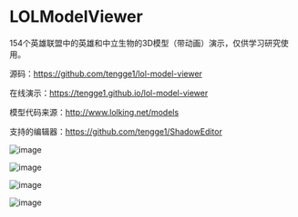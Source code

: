 # LOLModelViewer

154个英雄联盟中的英雄和中立生物的3D模型（带动画）演示，仅供学习研究使用。

源码：https://github.com/tengge1/lol-model-viewer

在线演示：https://tengge1.github.io/lol-model-viewer

模型代码来源：http://www.lolking.net/models

支持的编辑器：https://github.com/tengge1/ShadowEditor

![image](%E5%9B%BE%E7%89%87/%E5%9B%BE%E7%89%871.jpg)

![image](%E5%9B%BE%E7%89%87/%E5%9B%BE%E7%89%872.jpg)

![image](%E5%9B%BE%E7%89%87/%E5%9B%BE%E7%89%873.jpg)

![image](%E5%9B%BE%E7%89%87/%E5%9B%BE%E7%89%874.jpg)
